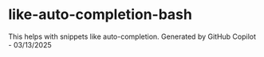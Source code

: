 # like-auto-completion-bash
This helps with snippets like auto-completion. Generated by GitHub Copilot - 03/13/2025
